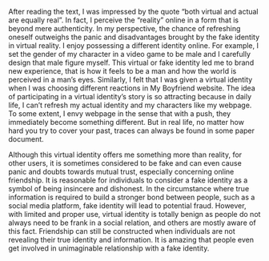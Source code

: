 After reading the text, I was impressed by the quote “both virtual and actual are equally real”. In fact, I perceive the “reality” online in a form that is beyond mere authenticity. In my perspective, the chance of refreshing oneself outweighs the panic and disadvantages brought by the fake identity in virtual reality. I enjoy possessing a different identity online. For example, I set the gender of my character in a video game to be male and I carefully design that male figure myself. This virtual or fake identity led me to brand new experience, that is how it feels to be a man and how the world is perceived in a man’s eyes. Similarly, I felt that I was given a virtual identity when I was choosing different reactions in My Boyfriend website. The idea of participating in a virtual identity’s story is so attracting because in daily life, I can’t refresh my actual identity and my characters like my webpage. To some extent, I envy webpage in the sense that with a push, they immediately become something different. But in real life, no matter how hard you try to cover your past, traces can always be found in some paper document.

Although this virtual identity offers me something more than reality, for other users, it is sometimes considered to be fake and can even cause panic and doubts towards mutual trust, especially concerning online friendship. It is reasonable for individuals to consider a fake identity as a symbol of being insincere and dishonest. In the circumstance where true information is required to build a stronger bond between people, such as a social media platform, fake identity will lead to potential fraud. However, with limited and proper use, virtual identity is totally benign as people do not always need to be frank in a social relation, and others are mostly aware of this fact. Friendship can still be constructed when individuals are not revealing their true identity and information. It is amazing that people even get involved in unimaginable relationship with a fake identity.


